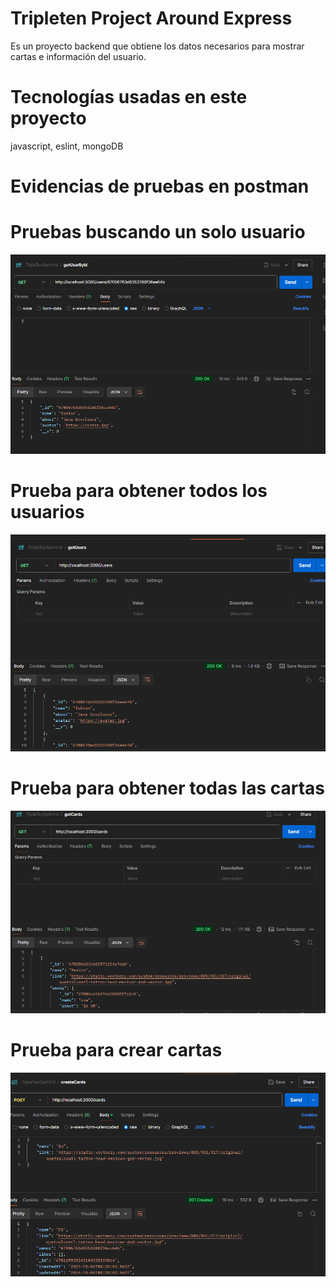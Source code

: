 # Tripleten Project Around Express

Es un proyecto backend que obtiene los datos necesarios para mostrar cartas e información del usuario.

# Tecnologías usadas en este proyecto

javascript, eslint, mongoDB

# Evidencias de pruebas en postman

# Pruebas buscando un solo usuario

![alt text](image.png)

# Prueba para obtener todos los usuarios

![alt text](image-1.png)

# Prueba para obtener todas las cartas

![alt text](image-2.png)

# Prueba para crear cartas

![alt text](image-3.png)
